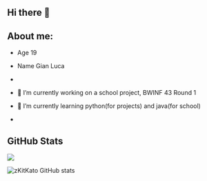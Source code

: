 ## Hi there 👋

## About me:
- Age 19
- Name Gian Luca
- 

- 🔭 I’m currently working on a school project, BWINF 43 Round 1
- 🌱 I’m currently learning python(for projects) and java(for school)
- 

## GitHub Stats

![](https://github-readme-streak-stats.herokuapp.com/?user=zkitkato&theme=tokyonight&hide_border=false)<br/>

![zKitKato GitHub stats](https://github-readme-stats.vercel.app/api?username=zkitkato&show_icons=true&theme=dark)<br/>


<!--
**zKitKato/zKitKato** is a ✨ _special_ ✨ repository because its `README.md` (this file) appears on your GitHub profile.

Here are some ideas to get you started:

- 🔭 I’m currently working on ...
- 🌱 I’m currently learning ...
- 👯 I’m looking to collaborate on ...
- 🤔 I’m looking for help with ...
- 💬 Ask me about ...
- 📫 How to reach me: ...
- 😄 Pronouns: ...
- ⚡ Fun fact: ...
-->
